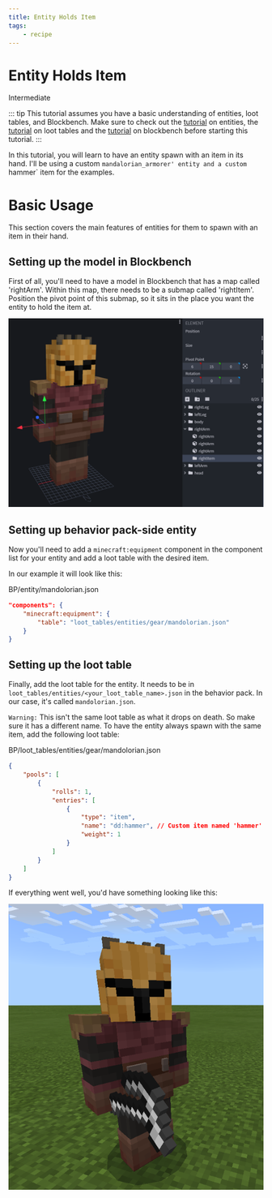 ```yaml
---
title: Entity Holds Item
tags:
    - recipe
---
```


# Entity Holds Item

<Label color="yellow">Intermediate</Label>

::: tip
This tutorial assumes you have a basic understanding of entities, loot tables, and Blockbench. Make sure to check out the [tutorial](/guide/custom-entity-full) on entities, the [tutorial](/guide/loot_tables-recipes-spawn_rules) on loot tables and the [tutorial](/guide/creating-entity-visuals) on blockbench before starting this tutorial.
:::

In this tutorial, you will learn to have an entity spawn with an item in its hand. I'll be using a custom `mandalorian_armorer' entity and a custom `hammer` item for the examples.

# Basic Usage

This section covers the main features of entities for them to spawn with an item in their hand.

## Setting up the model in Blockbench

First of all, you'll need to have a model in Blockbench that has a map called 'rightArm'. Within this map, there needs to be a submap called 'rightItem'. Position the pivot point of this submap, so it sits in the place you want the entity to hold the item at.

![](/assets/images/tutorials/entity-holds-item/blockbench.png)

## Setting up behavior pack-side entity

Now you'll need to add a `minecraft:equipment` component in the component list for your entity and add a loot table with the desired item.

In our example it will look like this:

<CodeHeader>BP/entity/mandolorian.json</CodeHeader>

```json
"components": {
    "minecraft:equipment": {
        "table": "loot_tables/entities/gear/mandolorian.json"
    }
}
```

## Setting up the loot table

Finally, add the loot table for the entity. It needs to be in `loot_tables/entities/<your_loot_table_name>.json` in the behavior pack. In our case, it's called `mandolorian.json`.

`Warning:` This isn't the same loot table as what it drops on death. So make sure it has a different name.
To have the entity always spawn with the same item, add the following loot table:

<CodeHeader>BP/loot_tables/entities/gear/mandolorian.json</CodeHeader>

```json
{
	"pools": [
		{
			"rolls": 1,
			"entries": [
				{
					"type": "item",
					"name": "dd:hammer", // Custom item named 'hammer' with the identifier 'dd'.
					"weight": 1
				}
			]
		}
	]
}
```

If everything went well, you'd have something looking like this:

![](/assets/images/tutorials/entity-holds-item/finished_result.png)
